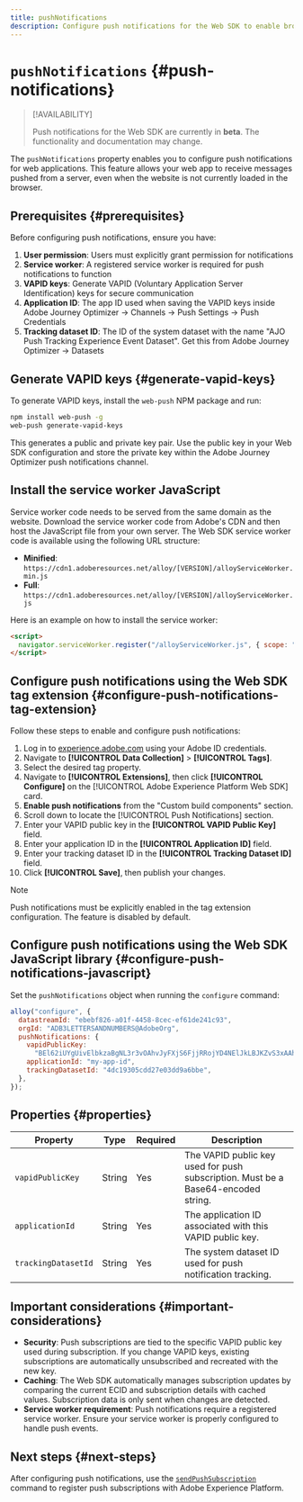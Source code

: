 ```yaml
---
title: pushNotifications
description: Configure push notifications for the Web SDK to enable browser-based push messaging.
---
```


# `pushNotifications` {#push-notifications}

> [!AVAILABILITY]
>
> Push notifications for the Web SDK are currently in **beta**. The functionality and documentation may change.

The `pushNotifications` property enables you to configure push notifications for web applications. This feature allows your web app to receive messages pushed from a server, even when the website is not currently loaded in the browser.

## Prerequisites {#prerequisites}

Before configuring push notifications, ensure you have:

1. **User permission**: Users must explicitly grant permission for notifications
2. **Service worker**: A registered service worker is required for push notifications to function
3. **VAPID keys**: Generate VAPID (Voluntary Application Server Identification) keys for secure communication
4. **Application ID**: The app ID used when saving the VAPID keys inside Adobe Journey Optimizer -> Channels -> Push Settings -> Push Credentials
5. **Tracking dataset ID**: The ID of the system dataset with the name "AJO Push Tracking Experience Event Dataset". Get this from Adobe Journey Optimizer -> Datasets

## Generate VAPID keys {#generate-vapid-keys}

To generate VAPID keys, install the `web-push` NPM package and run:

```bash
npm install web-push -g
web-push generate-vapid-keys
```

This generates a public and private key pair. Use the public key in your Web SDK configuration and store the private key within the Adobe Journey Optimizer push notifications channel.

## Install the service worker JavaScript

Service worker code needs to be served from the same domain as the website. Download the service worker code from Adobe's CDN and then host the JavaScript file from your own server. The Web SDK service worker code is available using the following URL structure:

- **Minified**: `https://cdn1.adoberesources.net/alloy/[VERSION]/alloyServiceWorker.min.js`
- **Full**: `https://cdn1.adoberesources.net/alloy/[VERSION]/alloyServiceWorker.js`

Here is an example on how to install the service worker:

```html
<script>
  navigator.serviceWorker.register("/alloyServiceWorker.js", { scope: "/" });
</script>
```

## Configure push notifications using the Web SDK tag extension {#configure-push-notifications-tag-extension}

Follow these steps to enable and configure push notifications:

1. Log in to [experience.adobe.com](https://experience.adobe.com) using your Adobe ID credentials.
1. Navigate to **[!UICONTROL Data Collection]** > **[!UICONTROL Tags]**.
1. Select the desired tag property.
1. Navigate to **[!UICONTROL Extensions]**, then click **[!UICONTROL Configure]** on the [!UICONTROL Adobe Experience Platform Web SDK] card.
1. **Enable push notifications** from the "Custom build components" section.
1. Scroll down to locate the [!UICONTROL Push Notifications] section.
1. Enter your VAPID public key in the **[!UICONTROL VAPID Public Key]** field.
1. Enter your application ID in the **[!UICONTROL Application ID]** field.
1. Enter your tracking dataset ID in the **[!UICONTROL Tracking Dataset ID]** field.
1. Click **[!UICONTROL Save]**, then publish your changes.

> [!NOTE]
>
> Push notifications must be explicitly enabled in the tag extension configuration. The feature is disabled by default.

## Configure push notifications using the Web SDK JavaScript library {#configure-push-notifications-javascript}

Set the `pushNotifications` object when running the `configure` command:

```js
alloy("configure", {
  datastreamId: "ebebf826-a01f-4458-8cec-ef61de241c93",
  orgId: "ADB3LETTERSANDNUMBERS@AdobeOrg",
  pushNotifications: {
    vapidPublicKey:
      "BEl62iUYgUivElbkzaBgNL3r3vOAhvJyFXjS6FjjRRojYD4NElJkLBJKZvS3xAAh4_gE3WnMaZNu_KGP4jAQlJz",
    applicationId: "my-app-id",
    trackingDatasetId: "4dc19305cdd27e03dd9a6bbe",
  },
});
```

## Properties {#properties}

| Property            | Type   | Required | Description                                                                       |
| ------------------- | ------ | -------- | --------------------------------------------------------------------------------- |
| `vapidPublicKey`    | String | Yes      | The VAPID public key used for push subscription. Must be a Base64-encoded string. |
| `applicationId`     | String | Yes      | The application ID associated with this VAPID public key.                         |
| `trackingDatasetId` | String | Yes      | The system dataset ID used for push notification tracking.                        |

## Important considerations {#important-considerations}

- **Security**: Push subscriptions are tied to the specific VAPID public key used during subscription. If you change VAPID keys, existing subscriptions are automatically unsubscribed and recreated with the new key.
- **Caching**: The Web SDK automatically manages subscription updates by comparing the current ECID and subscription details with cached values. Subscription data is only sent when changes are detected.
- **Service worker requirement**: Push notifications require a registered service worker. Ensure your service worker is properly configured to handle push events.

## Next steps {#next-steps}

After configuring push notifications, use the [`sendPushSubscription`](../sendPushSubscription.md) command to register push subscriptions with Adobe Experience Platform.
